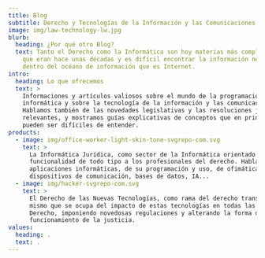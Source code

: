 ```yaml
---
title: Blog
subtitle: Derecho y Tecnologías de la Información y las Comunicaciones
image: img/law-technology-lw.jpg
blurb:
  heading: ¿Por qué otro Blog?
  text: Tanto el Derecho como la Informática son hoy materias más complejas de lo
    que eran hace unas décadas y es difícil encontrar la información necesaria
    dentro del océano de información que es Internet.
intro:
  heading: Lo que ofrecemos
  text: >
    Informaciones y artículos valiosos sobre el mundo de la programación
    informática y sobre la tecnología de la información y las comunicaciones.
    Hablamos también de las novedades legislativas y las resoluciones judiciales
    relevantes, y mostramos guías explicativas de conceptos que en principio
    pueden ser difíciles de entender.
products:
  - image: img/office-worker-light-skin-tone-svgrepo-com.svg
    text: >
      La Informática Jurídica, como sector de la Informática orientado a ofrecer
      funcionalidad de todo tipo a los profesionales del derecho. Hablaremos de
      aplicaciones informáticas, de su programación y uso, de ofimática,
      dispositivos de comunicación, bases de datos, IA...
  - image: img/hacker-svgrepo-com.svg
    text: >
      El Derecho de las Nuevas Tecnologías, como rama del derecho transversal al
      mismo que se ocupa del impacto de estas tecnologías en todas las áreas del
      Derecho, imponiendo novedosas regulaciones y alterando la forma de
      funcionamiento de la justicia.
values:
  heading: .
  text: .
---
```

